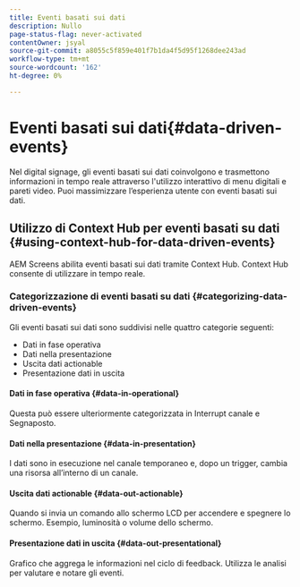 ```yaml
---
title: Eventi basati sui dati
description: Nullo
page-status-flag: never-activated
contentOwner: jsyal
source-git-commit: a8055c5f859e401f7b1da4f5d95f1268dee243ad
workflow-type: tm+mt
source-wordcount: '162'
ht-degree: 0%

---
```



# Eventi basati sui dati{#data-driven-events}

Nel digital signage, gli eventi basati sui dati coinvolgono e trasmettono informazioni in tempo reale attraverso l&#39;utilizzo interattivo di menu digitali e pareti video. Puoi massimizzare l’esperienza utente con eventi basati sui dati.

## Utilizzo di Context Hub per eventi basati su dati {#using-context-hub-for-data-driven-events}

AEM Screens abilita eventi basati sui dati tramite Context Hub. Context Hub consente di utilizzare in tempo reale.

### Categorizzazione di eventi basati su dati {#categorizing-data-driven-events}

Gli eventi basati sui dati sono suddivisi nelle quattro categorie seguenti:

* Dati in fase operativa
* Dati nella presentazione
* Uscita dati actionable
* Presentazione dati in uscita

#### Dati in fase operativa {#data-in-operational}

Questa può essere ulteriormente categorizzata in Interrupt canale e Segnaposto.

#### Dati nella presentazione {#data-in-presentation}

I dati sono in esecuzione nel canale temporaneo e, dopo un trigger, cambia una risorsa all’interno di un canale.

#### Uscita dati actionable {#data-out-actionable}

Quando si invia un comando allo schermo LCD per accendere e spegnere lo schermo. Esempio, luminosità o volume dello schermo.

#### Presentazione dati in uscita {#data-out-presentational}

Grafico che aggrega le informazioni nel ciclo di feedback. Utilizza le analisi per valutare e notare gli eventi.
